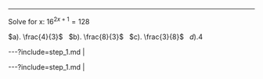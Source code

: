 ---

Solve for x: $16^{2x+1}=128$

$a). \frac{4}{3}$&nbsp;&nbsp;&nbsp;$b). \frac{8}{3}$&nbsp;&nbsp;&nbsp;$c). \frac{3}{8}$&nbsp;&nbsp;&nbsp;$d). 4$

---?include=step_1.md |

---?include=step_1.md |
